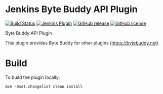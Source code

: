 # Jenkins Byte Buddy API Plugin

[![Build Status](https://ci.jenkins.io/job/Plugins/job/byte-buddy-api-plugin/job/main/badge/icon)](https://ci.jenkins.io/job/Plugins/job/byte-buddy-api-plugin/job/main/)
[![Jenkins Plugin](https://img.shields.io/jenkins/plugin/v/byte-buddy-api.svg)](https://plugins.jenkins.io/byte-buddy-api)
[![GitHub release](https://img.shields.io/github/release/jenkinsci/byte-buddy-api-plugin.svg?label=changelog)](https://github.com/jenkinsci/byte-buddy-api-plugin/releases/latest)
[![GitHub license](https://img.shields.io/github/license/jenkinsci/byte-buddy-api-plugin)](https://github.com/jenkinsci/byte-buddy-api-plugin/blob/main/LICENSE.md)

Byte Buddy API Plugin

This plugin provides Byte Buddy for other plugins (https://bytebuddy.net)

# Build

To build the plugin locally:

```
mvn -Dset.changelist clean install
```
